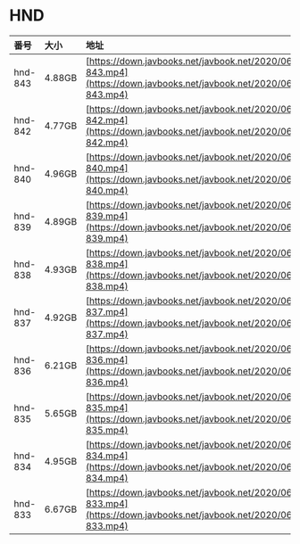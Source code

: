 # HND

| 番号 | 大小 | 地址 |
| :--- | :--- | :--- |
| hnd-843 | 4.88GB | [https://down.javbooks.net/javbook.net/2020/06/21/hnd-843.mp4](https://down.javbooks.net/javbook.net/2020/06/21/hnd-843.mp4) |
| hnd-842 | 4.77GB | [https://down.javbooks.net/javbook.net/2020/06/21/hnd-842.mp4](https://down.javbooks.net/javbook.net/2020/06/21/hnd-842.mp4) |
| hnd-840 | 4.96GB | [https://down.javbooks.net/javbook.net/2020/06/21/hnd-840.mp4](https://down.javbooks.net/javbook.net/2020/06/21/hnd-840.mp4) |
| hnd-839 | 4.89GB | [https://down.javbooks.net/javbook.net/2020/06/21/hnd-839.mp4](https://down.javbooks.net/javbook.net/2020/06/21/hnd-839.mp4) |
| hnd-838 | 4.93GB | [https://down.javbooks.net/javbook.net/2020/06/21/hnd-838.mp4](https://down.javbooks.net/javbook.net/2020/06/21/hnd-838.mp4) |
| hnd-837 | 4.92GB | [https://down.javbooks.net/javbook.net/2020/06/21/hnd-837.mp4](https://down.javbooks.net/javbook.net/2020/06/21/hnd-837.mp4) |
| hnd-836 | 6.21GB | [https://down.javbooks.net/javbook.net/2020/06/21/hnd-836.mp4](https://down.javbooks.net/javbook.net/2020/06/21/hnd-836.mp4) |
| hnd-835 | 5.65GB | [https://down.javbooks.net/javbook.net/2020/06/21/hnd-835.mp4](https://down.javbooks.net/javbook.net/2020/06/21/hnd-835.mp4) |
| hnd-834 | 4.95GB | [https://down.javbooks.net/javbook.net/2020/06/21/hnd-834.mp4](https://down.javbooks.net/javbook.net/2020/06/21/hnd-834.mp4) |
| hnd-833 | 6.67GB | [https://down.javbooks.net/javbook.net/2020/06/21/hnd-833.mp4](https://down.javbooks.net/javbook.net/2020/06/21/hnd-833.mp4) |



